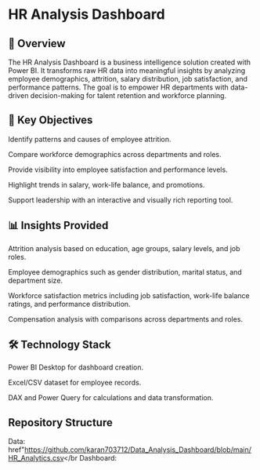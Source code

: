 # HR Analysis Dashboard
## 📖 Overview

The HR Analysis Dashboard is a business intelligence solution created with Power BI. It transforms raw HR data into meaningful insights by analyzing employee demographics, attrition, salary distribution, job satisfaction, and performance patterns. The goal is to empower HR departments with data-driven decision-making for talent retention and workforce planning.

## 🎯 Key Objectives

Identify patterns and causes of employee attrition.

Compare workforce demographics across departments and roles.

Provide visibility into employee satisfaction and performance levels.

Highlight trends in salary, work-life balance, and promotions.

Support leadership with an interactive and visually rich reporting tool.

## 📊 Insights Provided

Attrition analysis based on education, age groups, salary levels, and job roles.

Employee demographics such as gender distribution, marital status, and department size.

Workforce satisfaction metrics including job satisfaction, work-life balance ratings, and performance distribution.

Compensation analysis with comparisons across departments and roles.

## 🛠️ Technology Stack

Power BI Desktop for dashboard creation.

Excel/CSV dataset for employee records.

DAX and Power Query for calculations and data transformation.

## Repository Structure
Data: href"https://github.com/karan703712/Data_Analysis_Dashboard/blob/main/HR_Analytics.csv</br
Dashboard:
 

